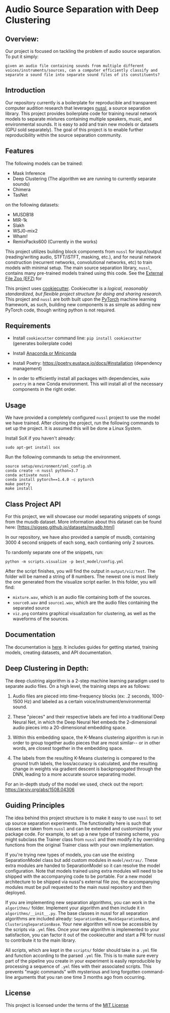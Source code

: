 Audio Source Separation with Deep Clustering
=============================================

Overview:
---------

Our project is focused on tackling the problem of audio source separation. To put it simply:

`given an audio file containing sounds from multiple different voices/instruments/sources, can a computer efficiently classify and separate a sound file into separate sound files of its constituents?`


## Introduction

Our repository currently is a boilerplate for reproducible and transparent computer audition research that leverages
[nussl](https://interactiveaudiolab.github.io/nussl/), a source separation library. This 
project provides boilerplate code for training neural network models to separate mixtures
containing multiple speakers, music, and environmental sounds. It is easy to add and
train new models or datasets (GPU sold separately). The goal of this project is to enable
further reproducibility within the source separation community.


## Features

The following models can be trained:

- Mask Inference
- Deep Clustering (The algorithm we are running to currently separate sounds)
- Chimera
- TasNet

on the following datasets:

- MUSDB18
- MIR-1k
- Slakh
- WSJ0-mix2
- Wham!
- RemixPacks600 (Currently in the works)

This project utilizes building block components from `nussl` for input/output 
(reading/writing audio, STFT/iSTFT, masking, etc.), and for neural network construction
(recurrent networks, convolutional networks, etc) to train models with minimal setup.
The main source separation library, `nussl`, contains many pre-trained models trained
using this code. See the [External File Zoo (EFZ)](http://nussl.ci.northwestern.edu/)
for

This project uses
[cookiecutter](https://cookiecutter.readthedocs.io/en/latest/readme.html).
Cookiecutter is a *logical, reasonably standardized, but flexible project structure
for doing and sharing research.* This project and `nussl` are both built upon
the [PyTorch](https://pytorch.org/) machine learning framework, as such, building new
components is as simple as adding new PyTorch code, though writing python is not required.


## Requirements

- Install `cookiecutter` command line: `pip install cookiecutter` (generates boilerplate 
code)

- Install [Anaconda or Miniconda](https://www.anaconda.com/distribution/)

- Install Poetry: https://poetry.eustace.io/docs/#installation (dependency management)

- In order to efficiently install all packages with dependencies, `make poetry` in a new Conda environment. This will install all of the necessary components in the right order.

## Usage

We have provided a completely configured `nussl` project to use the model we have trained. After cloning the project, run the following commands to set up the project. It is assumed this will be done a Linux System.

Install SoX if you haven't already:
```
sudo apt-get install sox
```
Run the following commands to setup the environment.
```
source setup/environment/sml_config.sh
conda create -n nussl python=3.7
conda activate nussl
conda install pytorch==1.4.0 -c pytorch
make poetry
make install
```

## Class Project API

For this project, we will showcase our model separating snippets of songs from the musdb dataset. More information about this dataset can be found here: [https://sigsep.github.io/datasets/musdb.html]

In our repository, we have also provided a sample of musdb, containing 3000 4 second snippets of each song, each contianing only 2 sources. 

To randomly separate one of the snippets, run:
```
python -m scripts.visualize -p best_model/config.yml
```
After the script finishes, you will find the output in `output/viz/test`. The folder will be named a string of 8 numbers. The newest one is most likely the one generated from the visualize script eariler. In this folder, you will find:

 - `mixture.wav`, which is an audio file containing both of the sources. 
 - `source0.wav` and `source1.wav`, which are the audio files containing the separated source
 - `viz.png` contains graphical visualization for clustering, as well as the waveforms of the sources.

## Documentation

The documentation is [here](https://pseeth.github.io/cookiecutter-nussl/). It includes
guides for getting started, training models, creating datasets, and API documentation.


## Deep Clustering in Depth:

The deep clustring algorithm is a 2-step machine learning paradigm used to separate audio files. On a high level, the training steps are as follows:

1. Audio files are pieced into time-frequency blocks (ex: .2 seconds, 1000-1500 Hz) and labeled as a certain voice/instrument/environmental sound.

2. These "pieces" and their respective labels are fed into a traditional Deep Neural Net, in which the Deep Neural Net embeds the 2-dimensional audio pieces into a 20-dimensional embedding space.

3. Within this embedding space, the K-Means clustering algorithm is run in order to group together audio pieces that are most similar-- or in other words, are closest together in the embedding space.

4. The labels from the resulting K-Means clustering is compared to the ground truth labels, the loss/accuracy is calculated, and the resulting change in weights via gradient descent is backpropogated through the DNN, leading to a more accurate source separating model.

For an in-depth study of the model we used, check out the report: https://arxiv.org/abs/1508.04306

## Guiding Principles

The idea behind this project structure is to make it easy to use `nussl` to set up
source separation experiments. The functionality here is such that classes are taken
from `nussl` and can be extended and customized by your package code. For example, to
set up a new type of training scheme, you might subclass the Trainer class from 
`nussl` and then modify it by overriding functions from the original Trainer class
with your own implementation.

If you're trying new types of models, you can use the existing SeparationModel class but
add custom modules in `model/extras/`. These extra modules are handed to 
SeparationModel so it can resolve the model configuration. Note that models trained using
extra modules will need to be shipped with the accompanying code to be portable. For a new
model architecture to be shipped via nussl's external file zoo, the accompanying modules
must be pull requested to the main nussl repository and then deployed.

If you are implementing new separation algorithms, you can work in the `algorithms/`
folder. Implement your algorithm and then include it in `algorithms/__init__.py`. The 
base classes in nussl for all separation algorithms are included already: `SeparationBase`,
`MaskSeparationBase`, and `ClusteringSeparationBase`. 
Your new algorithm will now be accessible by the scripts via `.yml` files. Once your new
algorithm is implemented to your satisfaction, you can factor it out of the cookiecutter
and start a PR for nussl to contribute it to the main library.

All scripts, which are kept in the `scripts/` folder should take in a `.yml` file and 
function according to the parsed `.yml` file. This is to make sure every part of the
pipeline you create in your experiment is easily reproducible by processing a sequence
of `.yml` files with their associated scripts. This prevents "magic commands" with
mysterious and long forgotten command-line arguments that you ran one time 3 months ago 
from occurring. 


## License

This project is licensed under the terms of the [MIT License](/LICENSE)